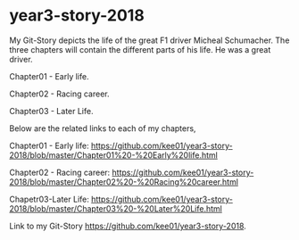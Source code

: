 # year3-story-2018
My Git-Story depicts the life of the great F1 driver Micheal Schumacher. The three chapters will contain the different parts of his life. He was a great driver.

Chapter01 - Early life.

Chapter02 - Racing career.

Chapter03 - Later Life.

Below are the related links to each of my chapters,

Chapter01 - Early life: https://github.com/kee01/year3-story-2018/blob/master/Chapter01%20-%20Early%20life.html

Chapter02 - Racing career: https://github.com/kee01/year3-story-2018/blob/master/Chapter02%20-%20Racing%20career.html

Chapetr03-Later Life: https://github.com/kee01/year3-story-2018/blob/master/Chapter03%20-%20Later%20Life.html



Link to my Git-Story https://github.com/kee01/year3-story-2018.
